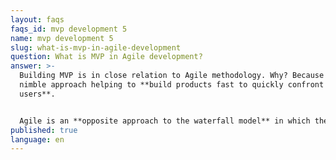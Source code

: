 ```yaml
---
layout: faqs
faqs_id: mvp development 5
name: mvp development 5
slug: what-is-mvp-in-agile-development
question: What is MVP in Agile development?
answer: >-
  Building MVP is in close relation to Agile methodology. Why? Because it is a
  nimble approach helping to **build products fast to quickly confront it with
  users**.


  Agile is an **opposite approach to the waterfall model** in which the goal is to launch more advanced products. The waterfall is a linear process and Agile is all about iterations, developing features in cycles step by step. At Bright Inventions we follow Agile methodology because we believe that the nimble approach helps to develop a better product that meets users needs. Also, Agile teams are more flexible and easily react to changes that in software development happen practically every day.
published: true
language: en
---
```

